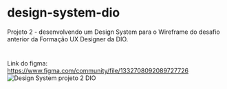 # design-system-dio
Projeto 2 - desenvolvendo um Design System para o Wireframe do desafio anterior da Formação UX Designer da DIO.
#
Link do figma: https://www.figma.com/community/file/1332708092089727726
![Design System projeto 2 DIO](https://github.com/IrislaneBrenda/design-system-dio/assets/86584221/c68f71cd-a102-431d-85ed-3f1c97d7556b)
